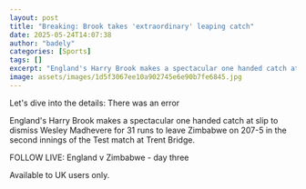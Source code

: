 ```yaml
---
layout: post
title: "Breaking: Brook takes 'extraordinary' leaping catch"
date: 2025-05-24T14:07:38
author: "badely"
categories: [Sports]
tags: []
excerpt: "England's Harry Brook makes a spectacular one handed catch at slip to dismiss Wesley Madhevere for 31 runs to leave Zimbabwe on 207-5 in the second in"
image: assets/images/1d5f3067ee10a902745e6e90b7fe6845.jpg
---
```


Let's dive into the details: There was an error

England's Harry Brook makes a spectacular one handed catch at slip to dismiss Wesley Madhevere for 31 runs to leave Zimbabwe on 207-5 in the second innings of the Test match at Trent Bridge.

FOLLOW LIVE: England v Zimbabwe - day three

Available to UK users only.

